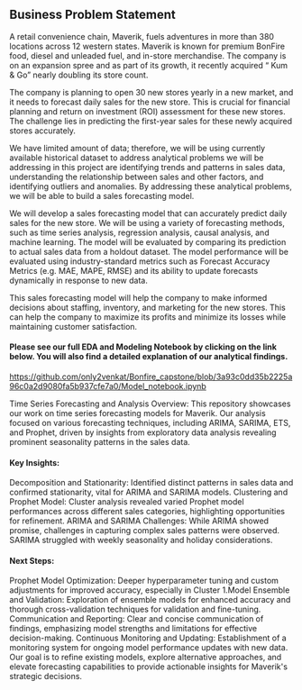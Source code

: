 ## Business Problem Statement
A retail convenience chain, Maverik, fuels adventures in more than 380 locations across 12 western states. Maverik is known for premium BonFire food, diesel and unleaded fuel, and in-store merchandise. The company is on an expansion spree and as part of its growth, it recently acquired “ Kum & Go” nearly doubling its store count.

The company is planning to open 30 new stores yearly in a new market, and it needs to forecast daily sales for the new store. This is crucial for financial planning and return on investment (ROI) assessment for these new stores. The challenge lies in predicting the first-year sales for these newly acquired stores accurately.

We have limited amount of data; therefore, we will be using currently available historical dataset to address analytical problems we will be addressing in this project are identifying trends and patterns in sales data, understanding the relationship between sales and other factors, and identifying outliers and anomalies. By addressing these analytical problems, we will be able to build a sales forecasting model.

We will develop a sales forecasting model that can accurately predict daily sales for the new store. We will be using a variety of forecasting methods, such as time series analysis, regression analysis, causal analysis, and machine learning. The model will be evaluated by comparing its prediction to actual sales data from a holdout dataset. The model performance will be evaluated using industry-standard metrics such as Forecast Accuracy Metrics (e.g. MAE, MAPE, RMSE) and its ability to update forecasts dynamically in response to new data.

This sales forecasting model will help the company to make informed decisions about staffing, inventory, and marketing for the new stores. This can help the company to maximize its profits and minimize its losses while maintaining customer satisfaction.

#### Please see our full EDA and Modeling Notebook by clicking on the link below. You will also find a detailed explanation of our analytical findings.
https://github.com/only2venkat/Bonfire_capstone/blob/3a93c0dd35b2225a96c0a2d9080fa5b937cfe7a0/Model_notebook.ipynb

Time Series Forecasting and Analysis Overview:
This repository showcases our work on time series forecasting models for Maverik. Our analysis focused on various forecasting techniques, including ARIMA, SARIMA, ETS, and Prophet, driven by insights from exploratory data analysis revealing prominent seasonality patterns in the sales data.

#### Key Insights:
Decomposition and Stationarity: Identified distinct patterns in sales data and confirmed stationarity, vital for ARIMA and SARIMA models.
Clustering and Prophet Model: Cluster analysis revealed varied Prophet model performances across different sales categories, highlighting opportunities for refinement.
ARIMA and SARIMA Challenges: While ARIMA showed promise, challenges in capturing complex sales patterns were observed. SARIMA struggled with weekly seasonality and holiday considerations.

#### Next Steps:
Prophet Model Optimization: Deeper hyperparameter tuning and custom adjustments for improved accuracy, especially in Cluster 
1.Model Ensemble and Validation: Exploration of ensemble models for enhanced accuracy and thorough cross-validation techniques for validation and fine-tuning.
Communication and Reporting: Clear and concise communication of findings, emphasizing model strengths and limitations for effective decision-making.
Continuous Monitoring and Updating: Establishment of a monitoring system for ongoing model performance updates with new data.
Our goal is to refine existing models, explore alternative approaches, and elevate forecasting capabilities to provide actionable insights for Maverik's strategic decisions.
